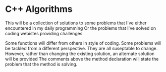 # C++ Algorithms

This will be a collection of solutions to some problems that I've either encountered in my daily programming
Or the problems that I've solved on coding webistes providing challenges.

Some functions will differ from others in style of coding. 
Some problems will be tackled from a different perspective. They are all suseptable to change.
However, rather than changing the existing solution, an alternate solution will be provided
The comments above the method declaration will state the problem that the method is solving.